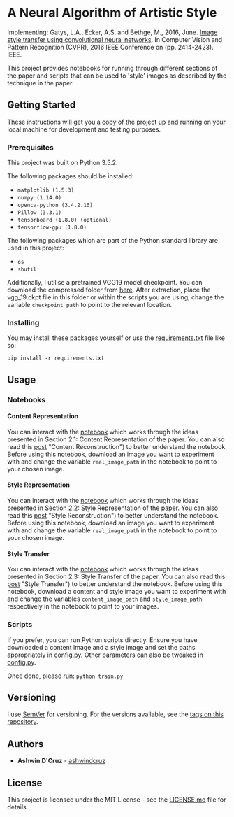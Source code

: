 # A Neural Algorithm of Artistic Style

Implementing: Gatys, L.A., Ecker, A.S. and Bethge, M., 2016, June. [Image style transfer using convolutional neural networks](https://www.cv-foundation.org/openaccess/content_cvpr_2016/papers/Gatys_Image_Style_Transfer_CVPR_2016_paper.pdf). In Computer Vision and Pattern Recognition (CVPR), 2016 IEEE Conference on (pp. 2414-2423). IEEE.

This project provides notebooks for running through different sections of the paper and scripts that can be used to 'style' images as described by the technique in the paper. 

## Getting Started

These instructions will get you a copy of the project up and running on your local machine for development and testing purposes. 

### Prerequisites

This project was built on Python 3.5.2.

The following packages should be installed:
* ```matplotlib (1.5.3)```
* ```numpy (1.14.0)```
* ```opencv-python (3.4.2.16)```
* ```Pillow (3.3.1)```
* ```tensorboard (1.8.0) (optional)```
* ```tensorflow-gpu (1.8.0)```

The following packages which are part of the Python standard library are used in this project:
* ```os```
* ```shutil```

Additionally, I utilise a pretrained VGG19 model checkpoint. You can download the compressed folder from [here](http://download.tensorflow.org/models/vgg_19_2016_08_28.tar.gz). After extraction, place the vgg_19.ckpt file in this folder or within the scripts you are using, change the variable ```checkpoint_path``` to point to the relevant location. 

### Installing
You may install these packages yourself or use the [requirements.txt](requirements.txt) file like so: 
```
pip install -r requirements.txt
```


## Usage

### Notebooks
#### Content Representation
You can interact with the [notebook](content_recs.ipynb) which works through the ideas presented in Section 2.1: Content Representation of the paper. You can also read this [post](https://ashwindcruz.github.io/blog/2018/07/30/content-reconstruction)  "Content Reconstruction") to better understand the notebook. 
Before using this notebook, download an image you want to experiment with and change the variable ```real_image_path``` in the notebook to point to your chosen image.

#### Style Representation
You can interact with the [notebook](style_recs.ipynb) which works through the ideas presented in Section 2.2: Style Representation of the paper. You can also read this [post](https://ashwindcruz.github.io/blog/2018/09/08/style-reconstruction)  "Style Reconstruction") to better understand the notebook. 
Before using this notebook, download an image you want to experiment with and change the variable ```real_image_path``` in the notebook to point to your chosen image.

#### Style Transfer
You can interact with the [notebook](style_transfer.ipynb) which works through the ideas presented in Section 2.3: Style Transfer of the paper. You can also read this [post](https://ashwindcruz.github.io/blog/2018/09/26/style-transfer)  "Style Transfer") to better understand the notebook. 
Before using this notebook, download a content and style image you want to experiment with and change the variables ```content_image_path``` and ```style_image_path``` respectively in the notebook to point to your images.

### Scripts
If you prefer, you can run Python scripts directly. 
Ensure you have downloaded a content image and a style image and set the paths appropriately in [config.py](config.py).
Other parameters can also be tweaked in [config.py](config.py). 

Once done, please run: 
```python train.py```
<!---## Deployment

Add additional notes about how to deploy this on a live system

## Built With

* [Dropwizard](http://www.dropwizard.io/1.0.2/docs/) - The web framework used
* [Maven](https://maven.apache.org/) - Dependency Management
* [ROME](https://rometools.github.io/rome/) - Used to generate RSS Feeds

## Contributing

Please read [CONTRIBUTING.md](https://gist.github.com/PurpleBooth/b24679402957c63ec426) for details on our code of conduct, and the process for submitting pull requests to us.
--->
## Versioning

I use [SemVer](http://semver.org/) for versioning. For the versions available, see the [tags on this repository](https://github.com/ashwindcruz/style-transfer/tags). 

## Authors

* **Ashwin D'Cruz** - [ashwindcruz](https://github.com/ashwindcruz)

<!---See also the list of [contributors](https://github.com/your/project/contributors) who participated in this project.--->

## License

This project is licensed under the MIT License - see the [LICENSE.md](LICENSE.md) file for details
<!---
## Acknowledgments

* Hat tip to anyone whose code was used
* Inspiration
* etc
--->
